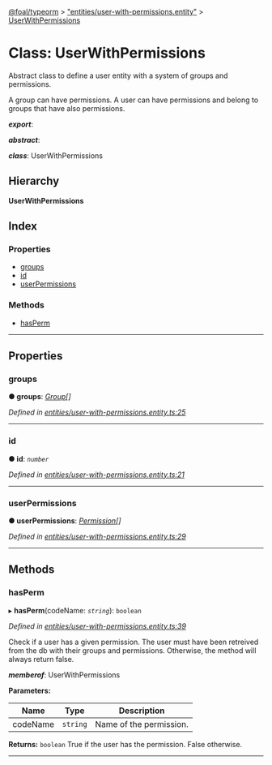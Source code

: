 [@foal/typeorm](../README.md) > ["entities/user-with-permissions.entity"](../modules/_entities_user_with_permissions_entity_.md) > [UserWithPermissions](../classes/_entities_user_with_permissions_entity_.userwithpermissions.md)

# Class: UserWithPermissions

Abstract class to define a user entity with a system of groups and permissions.

A group can have permissions. A user can have permissions and belong to groups that have also permissions.

*__export__*: 

*__abstract__*: 

*__class__*: UserWithPermissions

## Hierarchy

**UserWithPermissions**

## Index

### Properties

* [groups](_entities_user_with_permissions_entity_.userwithpermissions.md#groups)
* [id](_entities_user_with_permissions_entity_.userwithpermissions.md#id)
* [userPermissions](_entities_user_with_permissions_entity_.userwithpermissions.md#userpermissions)

### Methods

* [hasPerm](_entities_user_with_permissions_entity_.userwithpermissions.md#hasperm)

---

## Properties

<a id="groups"></a>

###  groups

**● groups**: *[Group](_entities_group_entity_.group.md)[]*

*Defined in [entities/user-with-permissions.entity.ts:25](https://github.com/FoalTS/foal/blob/cf326d07/packages/typeorm/src/entities/user-with-permissions.entity.ts#L25)*

___
<a id="id"></a>

###  id

**● id**: *`number`*

*Defined in [entities/user-with-permissions.entity.ts:21](https://github.com/FoalTS/foal/blob/cf326d07/packages/typeorm/src/entities/user-with-permissions.entity.ts#L21)*

___
<a id="userpermissions"></a>

###  userPermissions

**● userPermissions**: *[Permission](_entities_permission_entity_.permission.md)[]*

*Defined in [entities/user-with-permissions.entity.ts:29](https://github.com/FoalTS/foal/blob/cf326d07/packages/typeorm/src/entities/user-with-permissions.entity.ts#L29)*

___

## Methods

<a id="hasperm"></a>

###  hasPerm

▸ **hasPerm**(codeName: *`string`*): `boolean`

*Defined in [entities/user-with-permissions.entity.ts:39](https://github.com/FoalTS/foal/blob/cf326d07/packages/typeorm/src/entities/user-with-permissions.entity.ts#L39)*

Check if a user has a given permission. The user must have been retreived from the db with their groups and permissions. Otherwise, the method will always return false.

*__memberof__*: UserWithPermissions

**Parameters:**

| Name | Type | Description |
| ------ | ------ | ------ |
| codeName | `string` |  Name of the permission. |

**Returns:** `boolean`
True if the user has the permission. False otherwise.

___

